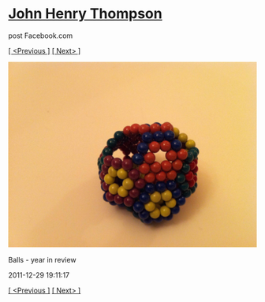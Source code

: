 # [John Henry Thompson](../README.md)
post Facebook.com

[[ <Previous ]](2011-12-29-11.md) [[ Next> ]](2011-12-29-13.md)

[![](../media/2011-12-29/Balls-year-in-review-11.jpg)](../README.md)

Balls - year in review

2011-12-29 19:11:17

[[ <Previous ]](2011-12-29-11.md) [[ Next> ]](2011-12-29-13.md)